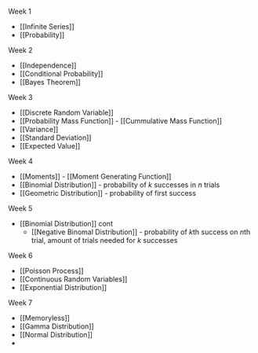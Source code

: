 Week 1
- [[Infinite Series]]
- [[Probability]]

Week 2
- [[Independence]]
- [[Conditional Probability]]
- [[Bayes Theorem]]

Week 3
- [[Discrete Random Variable]]
- [[Probability Mass Function]] - [[Cummulative Mass Function]]
- [[Variance]]
- [[Standard Deviation]]
- [[Expected Value]]

Week 4
- [[Moments]] - [[Moment Generating Function]]
- [[Binomial Distribution]] - probability of $k$ successes in $n$ trials
- [[Geometric Distribution]] - probability of first success

Week 5
- [[Binomial Distribution]] cont
	- [[Negative Binomal Distribution]] - probability of $k$th success on $n$th trial, amount of trials needed for $k$ successes
	
Week 6
- [[Poisson Process]]
- [[Continuous Random Variables]]
- [[Exponential Distribution]]

Week 7
- [[Memoryless]]
- [[Gamma Distribution]]
- [[Normal Distribution]]
- 
